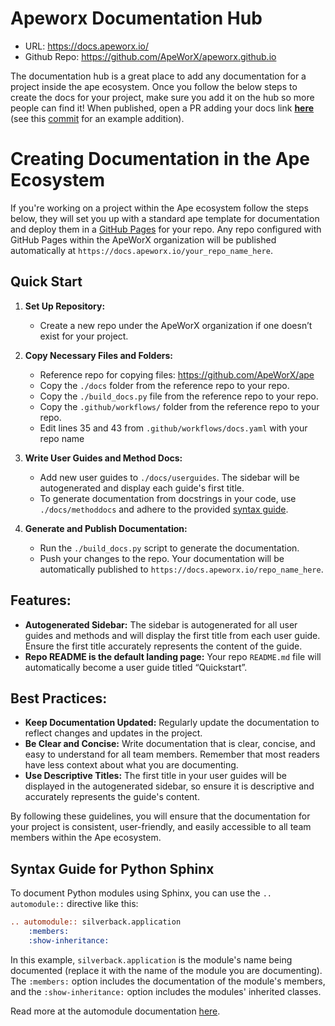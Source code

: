 # Apeworx Documentation Hub

- URL: https://docs.apeworx.io/
- Github Repo: https://github.com/ApeWorX/apeworx.github.io

The documentation hub is a great place to add any documentation for a project inside the ape ecosystem.
Once you follow the below steps to create the docs for your project, make sure you add it on the hub so more people can find it! When published, open a PR adding your docs link [**here**](https://github.com/ApeWorX/apeworx.github.io/blob/main/App/App.js#L12) (see this [commit](https://github.com/ApeWorX/apeworx.github.io/pull/6/commits/99e2680b4538a934d8b224376a72549ea741fa1e) for an example addition).

# Creating Documentation in the Ape Ecosystem

If you're working on a project within the Ape ecosystem follow the steps below, they will set you up with a standard ape template for documentation and deploy them in a [GitHub Pages](https://pages.github.com/) for your repo.
Any repo configured with GitHub Pages within the ApeWorX organization will be published automatically at `https://docs.apeworx.io/your_repo_name_here`.

## Quick Start

1. **Set Up Repository:**
   - Create a new repo under the ApeWorX organization if one doesn’t exist for your project.

2. **Copy Necessary Files and Folders:**
   - Reference repo for copying files: https://github.com/ApeWorX/ape
   - Copy the `./docs` folder from the reference repo to your repo.
   - Copy the `./build_docs.py` file from the reference repo to your repo.
   - Copy the `.github/workflows/` folder from the reference repo to your repo.
   - Edit lines 35 and 43 from `.github/workflows/docs.yaml` with your repo name

4. **Write User Guides and Method Docs:**
   - Add new user guides to `./docs/userguides`. The sidebar will be autogenerated and display each guide's first title.
   - To generate documentation from docstrings in your code, use `./docs/methoddocs` and adhere to the provided [syntax guide](#Syntax-Guide-for-Python-Sphinx).

5. **Generate and Publish Documentation:**
   - Run the `./build_docs.py` script to generate the documentation.
   - Push your changes to the repo. Your documentation will be automatically published to `https://docs.apeworx.io/repo_name_here`.

## Features:

- **Autogenerated Sidebar:** The sidebar is autogenerated for all user guides and methods and will display the first title from each user guide. Ensure the first title accurately represents the content of the guide.
- **Repo README is the default landing page:** Your repo `README.md` file will automatically become a user guide titled “Quickstart”.

## Best Practices:

- **Keep Documentation Updated:** Regularly update the documentation to reflect changes and updates in the project.
- **Be Clear and Concise:** Write documentation that is clear, concise, and easy to understand for all team members. Remember that most readers have less context about what you are documenting.
- **Use Descriptive Titles:** The first title in your user guides will be displayed in the autogenerated sidebar, so ensure it is descriptive and accurately represents the guide's content.

By following these guidelines, you will ensure that the documentation for your project is consistent, user-friendly, and easily accessible to all team members within the Ape ecosystem.


## Syntax Guide for Python Sphinx

To document Python modules using Sphinx, you can use the `.. automodule::` directive like this:

```rst
.. automodule:: silverback.application
    :members:
    :show-inheritance:
```

In this example, `silverback.application` is the module's name being documented (replace it with the name of the module you are documenting). The `:members:` option includes the documentation of the module's members, and the `:show-inheritance:` option includes the modules' inherited classes.

Read more at the automodule documentation [here](https://www.sphinx-doc.org/en/master/usage/extensions/autodoc.html). 
